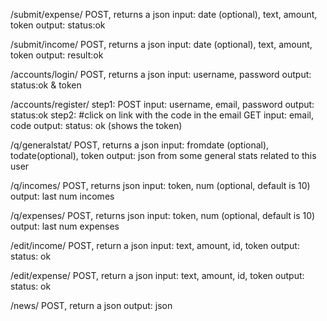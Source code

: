 /submit/expense/
  POST, returns a json
  input: date (optional), text, amount, token
  output: status:ok

/submit/income/
  POST, returns a json
  input: date (optional), text, amount, token
  output: result:ok

/accounts/login/
  POST, returns a json
  input: username, password
  output: status:ok & token

/accounts/register/
  step1:
    POST
    input: username, email, password
    output: status:ok
  step2: #click on link with the code in the email
    GET
    input: email, code
    output: status: ok (shows the token)

/q/generalstat/
  POST, returns a json
  input: fromdate (optional), todate(optional), token
  output: json from some general stats related to this user

/q/incomes/
  POST, returns json
  input: token, num (optional, default is 10)
  output: last num incomes

/q/expenses/
  POST, returns json
  input: token, num (optional, default is 10)
  output: last num  expenses

/edit/income/
  POST, return a json
  input: text, amount, id, token
  output: status: ok

/edit/expense/
  POST, return a json
  input: text, amount, id, token
  output: status: ok


/news/
  POST, return a json
  output: json
